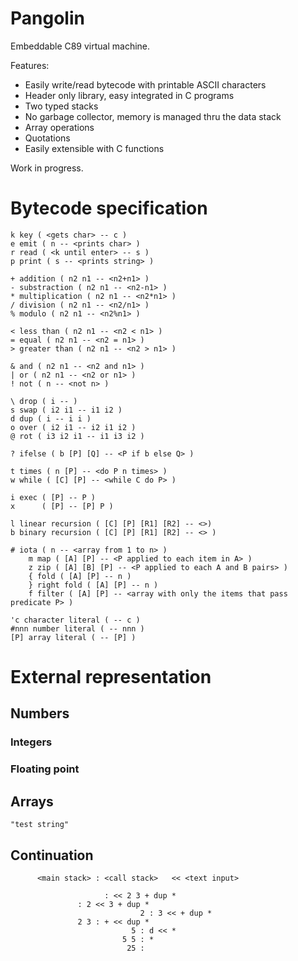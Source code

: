 # Pangolin

Embeddable C89 virtual machine.

Features:
  * Easily write/read bytecode with printable ASCII characters
  * Header only library, easy integrated in C programs
  * Two typed stacks
  * No garbage collector, memory is managed thru the data stack
  * Array operations
  * Quotations
  * Easily extensible with C functions

Work in progress.

# Bytecode specification

    k key ( <gets char> -- c )
    e emit ( n -- <prints char> )
    r read ( <k until enter> -- s )
    p print ( s -- <prints string> )
    
    + addition ( n2 n1 -- <n2+n1> )
    - substraction ( n2 n1 -- <n2-n1> )
    * multiplication ( n2 n1 -- <n2*n1> )
    / division ( n2 n1 -- <n2/n1> )
    % modulo ( n2 n1 -- <n2%n1> )

    < less than ( n2 n1 -- <n2 < n1> )
    = equal ( n2 n1 -- <n2 = n1> )
    > greater than ( n2 n1 -- <n2 > n1> )

    & and ( n2 n1 -- <n2 and n1> )
    | or ( n2 n1 -- <n2 or n1> )
    ! not ( n -- <not n> )

    \ drop ( i -- )
    s swap ( i2 i1 -- i1 i2 )
    d dup ( i -- i i )
    o over ( i2 i1 -- i2 i1 i2 )
    @ rot ( i3 i2 i1 -- i1 i3 i2 )

    ? ifelse ( b [P] [Q] -- <P if b else Q> )
    
    t times ( n [P] -- <do P n times> )
    w while ( [C] [P] -- <while C do P> )

    i exec ( [P] -- P )
    x      ( [P] -- [P] P )

    l linear recursion ( [C] [P] [R1] [R2] -- <>)
    b binary recursion ( [C] [P] [R1] [R2] -- <> )

    # iota ( n -- <array from 1 to n> )
		m map ( [A] [P] -- <P applied to each item in A> )
		z zip ( [A] [B] [P] -- <P applied to each A and B pairs> )
		{ fold ( [A] [P] -- n )
		} right fold ( [A] [P] -- n )
		f filter ( [A] [P] -- <array with only the items that pass predicate P> )
 
    'c character literal ( -- c )
    #nnn number literal ( -- nnn )
    [P] array literal ( -- [P] )
    
# External representation
## Numbers
### Integers
### Floating point
## Arrays

    "test string"

## Continuation

		  <main stack> : <call stack>   << <text input>

			             : << 2 3 + dup *
                   : 2 << 3 + dup *
								 2 : 3 << + dup *
		           2 3 : + << dup *
							   5 : d << *
							 5 5 : *
							  25 :

    
